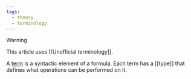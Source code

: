 ```yaml
---
tags:
  - theory
  - terminology
---
```


> [!WARNING]
> This article uses [[Unofficial terminology]].

A [term](https://en.wikipedia.org/wiki/Language_construct) is a syntactic element of a formula. Each term has a [[type]] that defines what operations can be performed on it.

